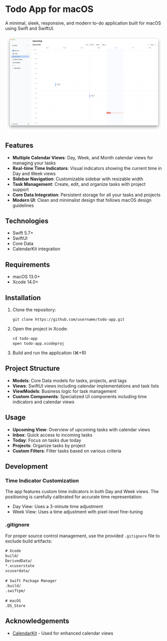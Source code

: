# Todo App for macOS

A minimal, sleek, responsive, and modern to-do application built for macOS using Swift and SwiftUI.

![UI Screenshot](/images/UI_main2.png)

## Features

- **Multiple Calendar Views**: Day, Week, and Month calendar views for managing your tasks
- **Real-time Time Indicators**: Visual indicators showing the current time in Day and Week views
- **Sidebar Navigation**: Customizable sidebar with resizable width
- **Task Management**: Create, edit, and organize tasks with project support
- **Core Data Integration**: Persistent storage for all your tasks and projects
- **Modern UI**: Clean and minimalist design that follows macOS design guidelines

## Technologies

- Swift 5.7+
- SwiftUI
- Core Data
- CalendarKit integration

## Requirements

- macOS 13.0+
- Xcode 14.0+

## Installation

1. Clone the repository:
   ```
   git clone https://github.com/username/todo-app.git
   ```

2. Open the project in Xcode:
   ```
   cd todo-app
   open todo-app.xcodeproj
   ```

3. Build and run the application (⌘+R)

## Project Structure

- **Models**: Core Data models for tasks, projects, and tags
- **Views**: SwiftUI views including calendar implementations and task lists
- **ViewModels**: Business logic for task management
- **Custom Components**: Specialized UI components including time indicators and calendar views

## Usage

- **Upcoming View**: Overview of upcoming tasks with calendar views
- **Inbox**: Quick access to incoming tasks
- **Today**: Focus on tasks due today
- **Projects**: Organize tasks by project
- **Custom Filters**: Filter tasks based on various criteria

## Development

### Time Indicator Customization

The app features custom time indicators in both Day and Week views. The positioning is carefully calibrated for accurate time representation:

- Day View: Uses a 3-minute time adjustment
- Week View: Uses a time adjustment with pixel-level fine-tuning

### .gitignore

For proper source control management, use the provided `.gitignore` file to exclude build artifacts:

```
# Xcode
build/
DerivedData/
*.xcuserstate
xcuserdata/

# Swift Package Manager
.build/
.swiftpm/

# macOS
.DS_Store
```

## Acknowledgements

- [CalendarKit](https://github.com/richardtop/CalendarKit) - Used for enhanced calendar views
